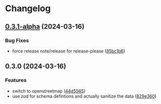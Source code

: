 # Changelog

## [0.3.1-alpha](https://github.com/madisonbikes/bikeweek-busmap/compare/bikeweek-busmap-v0.3.0...bikeweek-busmap-v0.3.1-alpha) (2024-03-16)


### Bug Fixes

* force release note/release for release-please ([85bc1b6](https://github.com/madisonbikes/bikeweek-busmap/commit/85bc1b6e9b1edae22c0316a90e66125f1eab1688))

## 0.3.0 (2024-03-16)

### Features

- switch to openstreetmap ([44d5565](https://github.com/madisonbikes/bikeweek-busmap/commit/44d55651c3968133dc9b14d14bf0f18c755e7e2d))
- use zod for schema defintions and actually sanitize the data ([829e360](https://github.com/madisonbikes/bikeweek-busmap/commit/829e360297f5e08e6d8dc1dfe5e7c5ae0c7d35ea))
